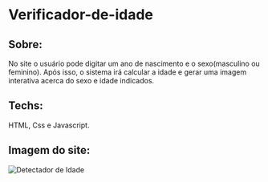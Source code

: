 # Verificador-de-idade
## Sobre: 
No site o usuário pode digitar um ano de nascimento e o sexo(masculino ou feminino). 
Após isso, o sistema irá calcular a idade e gerar uma imagem interativa acerca do sexo e idade indicados.

## Techs: 
HTML, Css e Javascript.

## Imagem do site:
![Detectador de Idade](https://github.com/CaioVictor3/Verificador-de-idade/assets/122123292/fc9af048-af04-4873-9ea2-8541ec5cebe4)
